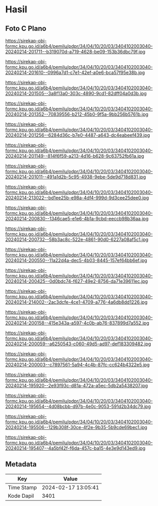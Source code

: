 # Hasil

## Foto C Plano

https://sirekap-obj-formc.kpu.go.id/a6b4/pemilu/pdpr/34/04/10/20/03/3404102003040-20240214-201711--b319070d-a719-4628-be09-153b36dbc79f.jpg

https://sirekap-obj-formc.kpu.go.id/a6b4/pemilu/pdpr/34/04/10/20/03/3404102003040-20240214-201610--0996a7d1-c7e1-42ef-a0e6-bca57f95e38b.jpg

https://sirekap-obj-formc.kpu.go.id/a6b4/pemilu/pdpr/34/04/10/20/03/3404102003040-20240214-201505--3a8f13a0-303c-4890-9cd1-82dff04a0d3b.jpg

https://sirekap-obj-formc.kpu.go.id/a6b4/pemilu/pdpr/34/04/10/20/03/3404102003040-20240214-201352--70839556-b212-45b0-9f5a-9bb256b5761b.jpg

https://sirekap-obj-formc.kpu.go.id/a6b4/pemilu/pdpr/34/04/10/20/03/3404102003040-20240214-201256--6284d36c-b7e0-4487-a643-dc4eabeef439.jpg

https://sirekap-obj-formc.kpu.go.id/a6b4/pemilu/pdpr/34/04/10/20/03/3404102003040-20240214-201149--814f6f59-a213-4d16-b628-9c63752fb61a.jpg

https://sirekap-obj-formc.kpu.go.id/a6b4/pemilu/pdpr/34/04/10/20/03/3404102003040-20240214-201011--491a1d2b-5c95-4938-9ebe-5de9d718d831.jpg

https://sirekap-obj-formc.kpu.go.id/a6b4/pemilu/pdpr/34/04/10/20/03/3404102003040-20240214-213022--bd1ee25b-e98a-4df4-999d-9d3cee25dee0.jpg

https://sirekap-obj-formc.kpu.go.id/a6b4/pemilu/pdpr/34/04/10/20/03/3404102003040-20240214-200830--1346cae5-e1e6-4b1a-9cbd-eeccb98b36aa.jpg

https://sirekap-obj-formc.kpu.go.id/a6b4/pemilu/pdpr/34/04/10/20/03/3404102003040-20240214-200732--58b3ac8c-522e-4861-90d0-6227a08af5c1.jpg

https://sirekap-obj-formc.kpu.go.id/a6b4/pemilu/pdpr/34/04/10/20/03/3404102003040-20240214-200550--11a22d4a-dec5-4b03-8445-157ef64bb6ef.jpg

https://sirekap-obj-formc.kpu.go.id/a6b4/pemilu/pdpr/34/04/10/20/03/3404102003040-20240214-200425--0d0bdc74-f627-49e2-8756-da71e39611ec.jpg

https://sirekap-obj-formc.kpu.go.id/a6b4/pemilu/pdpr/34/04/10/20/03/3404102003040-20240214-214002--2ac3dcfe-4ce1-4709-a776-4a6db8dd1226.jpg

https://sirekap-obj-formc.kpu.go.id/a6b4/pemilu/pdpr/34/04/10/20/03/3404102003040-20240214-200158--415e343a-a597-4c0b-ab76-837899d7a552.jpg

https://sirekap-obj-formc.kpu.go.id/a6b4/pemilu/pdpr/34/04/10/20/03/3404102003040-20240214-200059--a6250543-c060-49d5-ad97-def183309482.jpg

https://sirekap-obj-formc.kpu.go.id/a6b4/pemilu/pdpr/34/04/10/20/03/3404102003040-20240214-200003--c7897561-5a94-4c4b-87fc-cc624b4322e5.jpg

https://sirekap-obj-formc.kpu.go.id/a6b4/pemilu/pdpr/34/04/10/20/03/3404102003040-20240214-195920--2e93f93c-d81a-472a-a5ec-5db2a5438207.jpg

https://sirekap-obj-formc.kpu.go.id/a6b4/pemilu/pdpr/34/04/10/20/03/3404102003040-20240214-195654--4d08bcbb-d97b-4e0c-9053-591d2b34dc79.jpg

https://sirekap-obj-formc.kpu.go.id/a6b4/pemilu/pdpr/34/04/10/20/03/3404102003040-20240214-195506--129b308f-30ce-4f2e-9b35-5b9cde69bec1.jpg

https://sirekap-obj-formc.kpu.go.id/a6b4/pemilu/pdpr/34/04/10/20/03/3404102003040-20240214-195407--4a5bf42f-f6da-457c-ba15-4e3e9d143ed9.jpg


## Metadata

| Key        | Value               |
| ---------- | ------------------- |
| Time Stamp | 2024-02-17 13:05:41 |
| Kode Dapil | 3401                |



